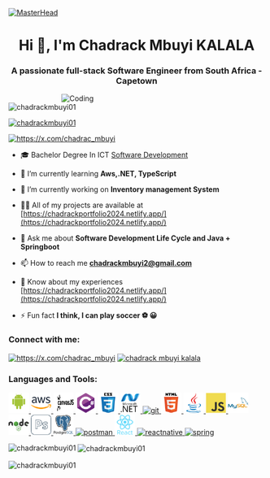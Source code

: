 [![MasterHead](https://user-images.githubusercontent.com/90236635/232446433-d5540fa2-fe28-4bb8-b929-cdb51fe61336.gif)](https://rishavchanda.io)
<h1 align="center">Hi 👋, I'm Chadrack Mbuyi KALALA</h1>
<h3 align="center">A passionate full-stack Software Engineer from South Africa - Capetown</h3>
<img align="right" alt="Coding" width="400" src="https://raw.githubusercontent.com/Tr4pSec/tr4psec.github.io/master/.pictures/Right_Side.gif”>

<p align="left"> <img src="https://komarev.com/ghpvc/?username=chadrackmbuyi01&label=Profile%20views&color=0e75b6&style=flat" alt="chadrackmbuyi01" /> </p>

<p align="left"> <a href="https://github.com/ryo-ma/github-profile-trophy"><img src="https://github-profile-trophy.vercel.app/?username=chadrackmbuyi01" alt="chadrackmbuyi01" /></a> </p>

<p align="left"> <a href="https://twitter.com/https://x.com/chadrac_mbuyi" target="blank"><img src="https://img.shields.io/twitter/follow/https://x.com/chadrac_mbuyi?logo=twitter&style=for-the-badge" alt="https://x.com/chadrac_mbuyi" /></a> </p>

- 🎓 Bachelor Degree In ICT [Software Development](https://chadrackportfolio2024.netlify.app/)

- 🌱 I’m currently learning **Aws,.NET, TypeScript**

- 🔭 I’m currently working on **Inventory management System**

- 👨‍💻 All of my projects are available at [https://chadrackportfolio2024.netlify.app/](https://chadrackportfolio2024.netlify.app/)

- 💬 Ask me about **Software Development Life Cycle and Java + Springboot**

- 📫 How to reach me **chadrackmbuyi2@gmail.com**

- 📄 Know about my experiences [https://chadrackportfolio2024.netlify.app/](https://chadrackportfolio2024.netlify.app/)

- ⚡ Fun fact **I think, I can play soccer ⚽️ 😀**

<h3 align="left">Connect with me:</h3>
<p align="left">
<a href="https://twitter.com/https://x.com/chadrac_mbuyi" target="blank"><img align="center" src="https://raw.githubusercontent.com/rahuldkjain/github-profile-readme-generator/master/src/images/icons/Social/twitter.svg" alt="https://x.com/chadrac_mbuyi" height="30" width="40" /></a>
<a href="https://linkedin.com/in/chadrack mbuyi kalala" target="blank"><img align="center" src="https://raw.githubusercontent.com/rahuldkjain/github-profile-readme-generator/master/src/images/icons/Social/linked-in-alt.svg" alt="chadrack mbuyi kalala" height="30" width="40" /></a>
</p>

<h3 align="left">Languages and Tools:</h3>
<p align="left"> <a href="https://developer.android.com" target="_blank" rel="noreferrer"> <img src="https://raw.githubusercontent.com/devicons/devicon/master/icons/android/android-original-wordmark.svg" alt="android" width="40" height="40"/> </a> <a href="https://aws.amazon.com" target="_blank" rel="noreferrer"> <img src="https://raw.githubusercontent.com/devicons/devicon/master/icons/amazonwebservices/amazonwebservices-original-wordmark.svg" alt="aws" width="40" height="40"/> </a> <a href="https://canvasjs.com" target="_blank" rel="noreferrer"> <img src="https://raw.githubusercontent.com/Hardik0307/Hardik0307/master/assets/canvasjs-charts.svg" alt="canvasjs" width="40" height="40"/> </a> <a href="https://www.w3schools.com/cs/" target="_blank" rel="noreferrer"> <img src="https://raw.githubusercontent.com/devicons/devicon/master/icons/csharp/csharp-original.svg" alt="csharp" width="40" height="40"/> </a> <a href="https://www.w3schools.com/css/" target="_blank" rel="noreferrer"> <img src="https://raw.githubusercontent.com/devicons/devicon/master/icons/css3/css3-original-wordmark.svg" alt="css3" width="40" height="40"/> </a> <a href="https://dotnet.microsoft.com/" target="_blank" rel="noreferrer"> <img src="https://raw.githubusercontent.com/devicons/devicon/master/icons/dot-net/dot-net-original-wordmark.svg" alt="dotnet" width="40" height="40"/> </a> <a href="https://git-scm.com/" target="_blank" rel="noreferrer"> <img src="https://www.vectorlogo.zone/logos/git-scm/git-scm-icon.svg" alt="git" width="40" height="40"/> </a> <a href="https://www.w3.org/html/" target="_blank" rel="noreferrer"> <img src="https://raw.githubusercontent.com/devicons/devicon/master/icons/html5/html5-original-wordmark.svg" alt="html5" width="40" height="40"/> </a> <a href="https://www.java.com" target="_blank" rel="noreferrer"> <img src="https://raw.githubusercontent.com/devicons/devicon/master/icons/java/java-original.svg" alt="java" width="40" height="40"/> </a> <a href="https://developer.mozilla.org/en-US/docs/Web/JavaScript" target="_blank" rel="noreferrer"> <img src="https://raw.githubusercontent.com/devicons/devicon/master/icons/javascript/javascript-original.svg" alt="javascript" width="40" height="40"/> </a> <a href="https://www.mysql.com/" target="_blank" rel="noreferrer"> <img src="https://raw.githubusercontent.com/devicons/devicon/master/icons/mysql/mysql-original-wordmark.svg" alt="mysql" width="40" height="40"/> </a> <a href="https://nodejs.org" target="_blank" rel="noreferrer"> <img src="https://raw.githubusercontent.com/devicons/devicon/master/icons/nodejs/nodejs-original-wordmark.svg" alt="nodejs" width="40" height="40"/> </a> <a href="https://www.photoshop.com/en" target="_blank" rel="noreferrer"> <img src="https://raw.githubusercontent.com/devicons/devicon/master/icons/photoshop/photoshop-line.svg" alt="photoshop" width="40" height="40"/> </a> <a href="https://www.postgresql.org" target="_blank" rel="noreferrer"> <img src="https://raw.githubusercontent.com/devicons/devicon/master/icons/postgresql/postgresql-original-wordmark.svg" alt="postgresql" width="40" height="40"/> </a> <a href="https://postman.com" target="_blank" rel="noreferrer"> <img src="https://www.vectorlogo.zone/logos/getpostman/getpostman-icon.svg" alt="postman" width="40" height="40"/> </a> <a href="https://reactjs.org/" target="_blank" rel="noreferrer"> <img src="https://raw.githubusercontent.com/devicons/devicon/master/icons/react/react-original-wordmark.svg" alt="react" width="40" height="40"/> </a> <a href="https://reactnative.dev/" target="_blank" rel="noreferrer"> <img src="https://reactnative.dev/img/header_logo.svg" alt="reactnative" width="40" height="40"/> </a> <a href="https://spring.io/" target="_blank" rel="noreferrer"> <img src="https://www.vectorlogo.zone/logos/springio/springio-icon.svg" alt="spring" width="40" height="40"/> </a> </p>

<p><img align="left" src="https://github-readme-stats.vercel.app/api/top-langs?username=chadrackmbuyi01&show_icons=true&locale=en&layout=compact" alt="chadrackmbuyi01" /></p>

<p>&nbsp;<img align="center" src="https://github-readme-stats.vercel.app/api?username=chadrackmbuyi01&show_icons=true&locale=en" alt="chadrackmbuyi01" /></p>

<p><img align="center" src="https://github-readme-streak-stats.herokuapp.com/?user=chadrackmbuyi01&" alt="chadrackmbuyi01" /></p>
